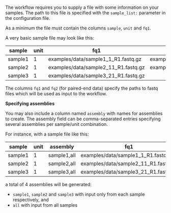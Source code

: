 The workflow requires you to supply a file with some information on your samples. The path to this file is specified with the `sample_list:` parameter in the configuration file.

As a minimum the file must contain the columns `sample`, `unit` and `fq1`.

A very basic sample file may look like this:

| sample | unit | fq1 | fq2 |
| ------ | ---- | --- | --- |
| sample1 | 1 | examples/data/sample1_1_R1.fastq.gz | examples/data/sample1_1_R2.fastq.gz |
| sample2 | 1 | examples/data/sample2_11_R1.fastq.gz | examples/data/sample2_11_R2.fastq.gz |
| sample3 | 1 | examples/data/sample3_21_R1.fastq.gz |

The columns `fq1` and `fq2` (for paired-end data) specify the paths to fastq files which will be used as input to the workflow.

**Specifying assemblies**

You may also include a column named `assembly` with names for assemblies to create. The assembly field can be comma-separated entries specifying several assemblies per sample/unit combination. 

For instance, with a sample file like this:

| sample | unit | assembly | fq1 | fq2 |
| ------ | ---- | -------- | --- | --- |
| sample1 | 1 | sample1,all | examples/data/sample1_1_R1.fastq.gz | examples/data/sample1_1_R2.fastq.gz |
| sample2 | 1 | sample2,all | examples/data/sample2_11_R1.fastq.gz | examples/data/sample2_11_R2.fastq.gz |
| sample3 | 1 | sample3,all | examples/data/sample3_21_R1.fastq.gz |

a total of 4 assemblies will be generated:
- `sample1`, `sample2` and `sample3` with input only from each sample respectively, and
- `all` with input from all samples